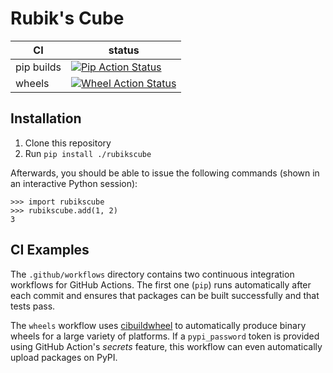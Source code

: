 Rubik's Cube
================

|      CI              | status |
|----------------------|--------|
| pip builds           | [![Pip Action Status][actions-pip-badge]][actions-pip-link] |
| wheels               | [![Wheel Action Status][actions-wheels-badge]][actions-wheels-link] |

[actions-pip-link]:        https://github.com/dominichofer/RubiksCube/actions?query=workflow%3APip
[actions-pip-badge]:       https://github.com/dominichofer/RubiksCube/workflows/Pip/badge.svg
[actions-wheels-link]:     https://github.com/dominichofer/RubiksCube/actions?query=workflow%3AWheels
[actions-wheels-badge]:    https://github.com/dominichofer/RubiksCube/workflows/Wheels/badge.svg


Installation
------------

1. Clone this repository
2. Run `pip install ./rubikscube`

Afterwards, you should be able to issue the following commands (shown in an
interactive Python session):

```pycon
>>> import rubikscube
>>> rubikscube.add(1, 2)
3
```

CI Examples
-----------

The `.github/workflows` directory contains two continuous integration workflows
for GitHub Actions. The first one (`pip`) runs automatically after each commit
and ensures that packages can be built successfully and that tests pass.

The `wheels` workflow uses
[cibuildwheel](https://cibuildwheel.readthedocs.io/en/stable/) to automatically
produce binary wheels for a large variety of platforms. If a `pypi_password`
token is provided using GitHub Action's _secrets_ feature, this workflow can
even automatically upload packages on PyPI.
